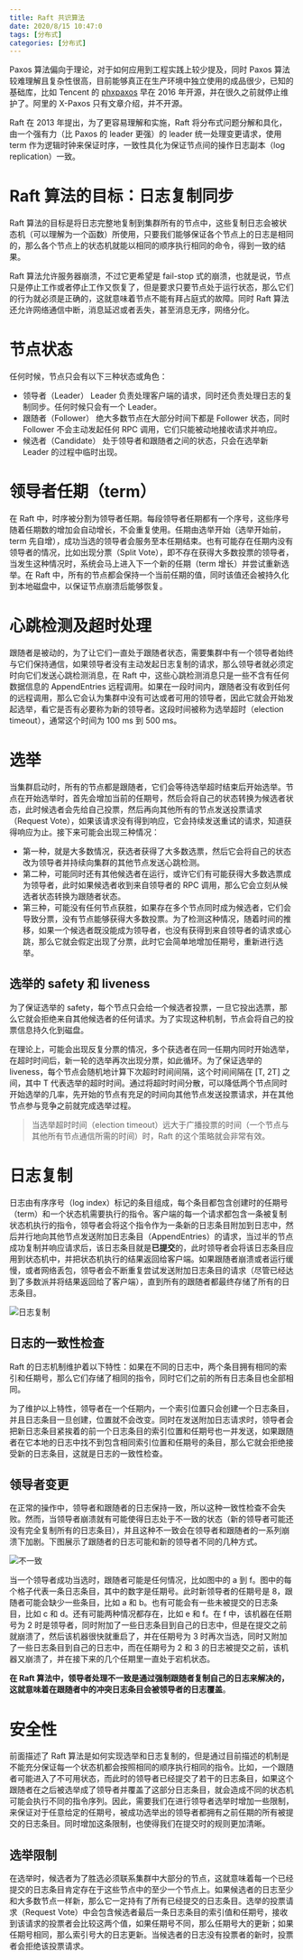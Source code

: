 ```yaml
---
title: Raft 共识算法
date: 2020/8/15 10:47:0
tags: [分布式]
categories: [分布式]
---
```


Paxos 算法偏向于理论，对于如何应用到工程实践上较少提及，同时 Paxos 算法较难理解且复杂性很高，目前能够真正在生产环境中独立使用的成品很少，已知的基础库，比如 Tencent 的 [phxpaxos](https://github.com/Tencent/phxpaxos) 早在 2016 年开源，并在很久之前就停止维护了。阿里的 X-Paxos 只有文章介绍，并不开源。

<!--more-->

Raft 在 2013 年提出，为了更容易理解和实施，Raft 将分布式问题分解和具化，由一个强有力（比 Paxos 的 leader 更强）的 leader 统一处理变更请求，使用 term 作为逻辑时钟来保证时序，一致性具化为保证节点间的操作日志副本（log replication）一致。

# Raft 算法的目标：日志复制同步
Raft 算法的目标是将日志完整地复制到集群所有的节点中，这些复制日志会被状态机（可以理解为一个函数）所使用，只要我们能够保证各个节点上的日志是相同的，那么各个节点上的状态机就能以相同的顺序执行相同的命令，得到一致的结果。

Raft 算法允许服务器崩溃，不过它更希望是 fail-stop 式的崩溃，也就是说，节点只是停止工作或者停止工作又恢复了，但是要求只要节点处于运行状态，那么它们的行为就必须是正确的，这就意味着节点不能有拜占庭式的故障。同时 Raft 算法还允许网络通信中断，消息延迟或者丢失，甚至消息无序，网络分化。

# 节点状态
任何时候，节点只会有以下三种状态或角色：

- 领导者（Leader）
Leader 负责处理客户端的请求，同时还负责处理日志的复制同步。任何时候只会有一个 Leader。
- 跟随者（Follower）
绝大多数节点在大部分时间下都是 Follower 状态，同时 Follower 不会主动发起任何 RPC 调用，它们只能被动地接收请求并响应。
- 候选者（Candidate）
处于领导者和跟随者之间的状态，只会在选举新 Leader 的过程中临时出现。

# 领导者任期（term）
在 Raft 中，时序被分割为领导者任期。每段领导者任期都有一个序号，这些序号随着任期数的增加会自动增长，不会重复使用。任期由选举开始（选举开始前，term 先自增），成功当选的领导者会服务至本任期结束。也有可能存在任期内没有领导者的情况，比如出现分票（Split Vote），即不存在获得大多数投票的领导者，当发生这种情况时，系统会马上进入下一个新的任期（term 增长）并尝试重新选举。在 Raft 中，所有的节点都会保持一个当前任期的值，同时该值还会被持久化到本地磁盘中，以保证节点崩溃后能够恢复。

# 心跳检测及超时处理
跟随者是被动的，为了让它们一直处于跟随者状态，需要集群中有一个领导者始终与它们保持通信，如果领导者没有主动发起日志复制的请求，那么领导者就必须定时向它们发送心跳检测消息，在 Raft 中，这些心跳检测消息只是一些不含有任何数据信息的 AppendEntries 远程调用。如果在一段时间内，跟随者没有收到任何的远程调用，那么它会认为集群中没有可达或者可用的领导者，因此它就会开始发起选举，看它是否有必要称为新的领导者。这段时间被称为选举超时（election timeout），通常这个时间为 100 ms 到 500 ms。

# 选举
当集群启动时，所有的节点都是跟随者，它们会等待选举超时结束后开始选举。节点在开始选举时，首先会增加当前的任期号，然后会将自己的状态转换为候选者状态，此时候选者会先给自己投票，然后再向其他所有的节点发送投票请求（Request Vote），如果该请求没有得到响应，它会持续发送重试的请求，知道获得响应为止。接下来可能会出现三种情况：

- 第一种，就是大多数情况，获选者获得了大多数选票，然后它会将自己的状态改为领导者并持续向集群的其他节点发送心跳检测。
- 第二种，可能同时还有其他候选者在运行，或许它们有可能获得大多数选票成为领导者，此时如果候选者收到来自领导者的 RPC 调用，那么它会立刻从候选者状态转换为跟随者状态。
- 第三种，可能没有任何节点获胜，如果存在多个节点同时成为候选者，它们会导致分票，没有节点能够获得大多数投票。为了检测这种情况，随着时间的推移，如果一个候选者既没能成为领导者，也没有获得到来自领导者的请求或心跳，那么它就会假定出现了分票，此时它会简单地增加任期号，重新进行选举。

## 选举的 safety 和 liveness
为了保证选举的 safety，每个节点只会给一个候选者投票，一旦它投出选票，那么它就会拒绝来自其他候选者的任何请求。为了实现这种机制，节点会将自己的投票信息持久化到磁盘。

在理论上，可能会出现反复分票的情况，多个获选者在同一任期内同时开始选举，在超时时间后，新一轮的选举再次出现分票，如此循环。为了保证选举的 liveness，每个节点会随机地计算下次超时时间间隔，这个时间间隔在 [T, 2T] 之间，其中 T 代表选举的超时时间。通过将超时时间分散，可以降低两个节点同时开始选举的几率，先开始的节点有充足的时间向其他节点发送投票请求，并在其他节点参与竞争之前就完成选举过程。

> 当选举超时时间（election timeout）远大于广播投票的时间（一个节点与其他所有节点通信所需的时间）时，Raft 的这个策略就会非常有效。

# 日志复制
日志由有序序号（log index）标记的条目组成，每个条目都包含创建时的任期号（term）和一个状态机需要执行的指令。客户端的每一个请求都包含一条被复制状态机执行的指令，领导者会将这个指令作为一条新的日志条目附加到日志中，然后并行地向其他节点发送附加日志条目（AppendEntries）的请求，当过半的节点成功复制并响应请求后，该日志条目就是**已提交**的，此时领导者会将该日志条目应用到状态机中，并把状态机执行的结果返回给客户端。如果跟随者崩溃或者运行缓慢，或者网络丢包，领导者会不断重复尝试发送附加日志条目的请求（尽管已经达到了多数派并将结果返回给了客户端），直到所有的跟随者都最终存储了所有的日志条目。

![日志复制](https://cdn.jsdelivr.net/gh/nekolr/image-hosting@202008241748/2020/08/21/YNE.png)

## 日志的一致性检查
Raft 的日志机制维护着以下特性：如果在不同的日志中，两个条目拥有相同的索引和任期号，那么它们存储了相同的指令，同时它们之前的所有日志条目也全部相同。

为了维护以上特性，领导者在一个任期内，一个索引位置只会创建一个日志条目，并且日志条目一旦创建，位置就不会改变。同时在发送附加日志请求时，领导者会把新日志条目紧挨着的前一个日志条目的索引位置和任期号也一并发送，如果跟随者在它本地的日志中找不到包含相同索引位置和任期号的条目，那么它就会拒绝接受新的日志条目，这就是日志的一致性检查。

## 领导者变更
在正常的操作中，领导者和跟随者的日志保持一致，所以这种一致性检查不会失败。然而，当领导者崩溃就有可能使得日志处于不一致的状态（新的领导者可能还没有完全复制所有的日志条目），并且这种不一致会在领导者和跟随者的一系列崩溃下加剧。下图展示了跟随者的日志可能和新的领导者不同的几种方式。

![不一致](https://cdn.jsdelivr.net/gh/nekolr/image-hosting@202008241748/2020/08/21/MPg.png)

当一个领导者成功当选时，跟随者可能是任何情况，比如图中的 a 到 f。图中的每个格子代表一条日志条目，其中的数字是任期号。此时新领导者的任期号是 8，跟随者可能会缺少一些条目，比如 a 和 b。也有可能会有一些未被提交的日志条目，比如 c 和 d。还有可能两种情况都存在，比如 e 和 f。在 f 中，该机器在任期号为 2 时是领导者，同时附加了一些日志条目到自己的日志中，但是在提交之前就崩溃了，然后该机器很快就重启了，并在任期号为 3 时再次当选，同时又附加了一些日志条目到自己的日志中，而在任期号为 2 和 3 的日志被提交之前，该机器又崩溃了，并在接下来的几个任期里一直处于宕机状态。

**在 Raft 算法中，领导者处理不一致是通过强制跟随者复制自己的日志来解决的，这就意味着在跟随者中的冲突日志条目会被领导者的日志覆盖**。

# 安全性
前面描述了 Raft 算法是如何实现选举和日志复制的，但是通过目前描述的机制是不能充分保证每一个状态机都会按照相同的顺序执行相同的指令。比如，一个跟随者可能进入了不可用状态，而此时的领导者已经提交了若干的日志条目，如果这个跟随者在之后被选举成了领导者并覆盖了这部分日志条目，就会造成不同的状态机可能会执行不同的指令序列。因此，需要我们在进行领导者选举时增加一些限制，来保证对于任意给定的任期号，被成功选举出的领导者都拥有之前任期的所有被提交的日志条目。同时增加这条限制，也使得我们在提交时的规则更加清晰。

## 选举限制
在选举时，候选者为了胜选必须联系集群中大部分的节点，这就意味着每一个已经提交的日志条目肯定存在于这些节点中的至少一个节点上。如果候选者的日志至少和大多数节点一样新，那么它一定持有了所有已经提交的日志条目。选举的投票请求（Request Vote）中会包含候选者最后一条日志条目的索引值和任期号，接收到该请求的投票者会比较这两个值，如果任期号不同，那么任期号大的更新；如果任期号相同，那么索引号大的日志更新。当候选者的日志没有投票者的新时，投票者会拒绝该投票请求。